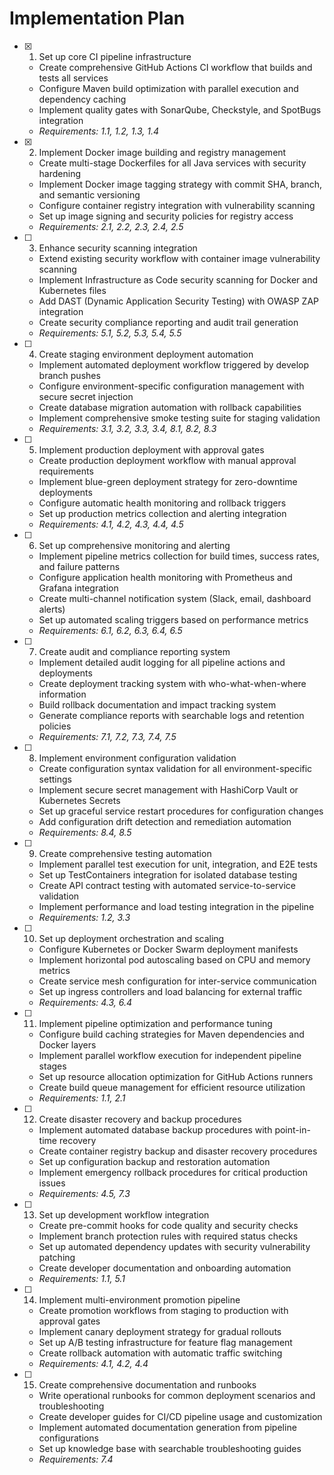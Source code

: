 # Implementation Plan

- [x] 1. Set up core CI pipeline infrastructure
  - Create comprehensive GitHub Actions CI workflow that builds and tests all services
  - Configure Maven build optimization with parallel execution and dependency caching
  - Implement quality gates with SonarQube, Checkstyle, and SpotBugs integration
  - _Requirements: 1.1, 1.2, 1.3, 1.4_

- [x] 2. Implement Docker image building and registry management
  - Create multi-stage Dockerfiles for all Java services with security hardening
  - Implement Docker image tagging strategy with commit SHA, branch, and semantic versioning
  - Configure container registry integration with vulnerability scanning
  - Set up image signing and security policies for registry access
  - _Requirements: 2.1, 2.2, 2.3, 2.4, 2.5_

- [ ] 3. Enhance security scanning integration
  - Extend existing security workflow with container image vulnerability scanning
  - Implement Infrastructure as Code security scanning for Docker and Kubernetes files
  - Add DAST (Dynamic Application Security Testing) with OWASP ZAP integration
  - Create security compliance reporting and audit trail generation
  - _Requirements: 5.1, 5.2, 5.3, 5.4, 5.5_

- [ ] 4. Create staging environment deployment automation
  - Implement automated deployment workflow triggered by develop branch pushes
  - Configure environment-specific configuration management with secure secret injection
  - Create database migration automation with rollback capabilities
  - Implement comprehensive smoke testing suite for staging validation
  - _Requirements: 3.1, 3.2, 3.3, 3.4, 8.1, 8.2, 8.3_

- [ ] 5. Implement production deployment with approval gates
  - Create production deployment workflow with manual approval requirements
  - Implement blue-green deployment strategy for zero-downtime deployments
  - Configure automatic health monitoring and rollback triggers
  - Set up production metrics collection and alerting integration
  - _Requirements: 4.1, 4.2, 4.3, 4.4, 4.5_

- [ ] 6. Set up comprehensive monitoring and alerting
  - Implement pipeline metrics collection for build times, success rates, and failure patterns
  - Configure application health monitoring with Prometheus and Grafana integration
  - Create multi-channel notification system (Slack, email, dashboard alerts)
  - Set up automated scaling triggers based on performance metrics
  - _Requirements: 6.1, 6.2, 6.3, 6.4, 6.5_

- [ ] 7. Create audit and compliance reporting system
  - Implement detailed audit logging for all pipeline actions and deployments
  - Create deployment tracking system with who-what-when-where information
  - Build rollback documentation and impact tracking system
  - Generate compliance reports with searchable logs and retention policies
  - _Requirements: 7.1, 7.2, 7.3, 7.4, 7.5_

- [ ] 8. Implement environment configuration validation
  - Create configuration syntax validation for all environment-specific settings
  - Implement secure secret management with HashiCorp Vault or Kubernetes Secrets
  - Set up graceful service restart procedures for configuration changes
  - Add configuration drift detection and remediation automation
  - _Requirements: 8.4, 8.5_

- [ ] 9. Create comprehensive testing automation
  - Implement parallel test execution for unit, integration, and E2E tests
  - Set up TestContainers integration for isolated database testing
  - Create API contract testing with automated service-to-service validation
  - Implement performance and load testing integration in the pipeline
  - _Requirements: 1.2, 3.3_

- [ ] 10. Set up deployment orchestration and scaling
  - Configure Kubernetes or Docker Swarm deployment manifests
  - Implement horizontal pod autoscaling based on CPU and memory metrics
  - Create service mesh configuration for inter-service communication
  - Set up ingress controllers and load balancing for external traffic
  - _Requirements: 4.3, 6.4_

- [ ] 11. Implement pipeline optimization and performance tuning
  - Configure build caching strategies for Maven dependencies and Docker layers
  - Implement parallel workflow execution for independent pipeline stages
  - Set up resource allocation optimization for GitHub Actions runners
  - Create build queue management for efficient resource utilization
  - _Requirements: 1.1, 2.1_

- [ ] 12. Create disaster recovery and backup procedures
  - Implement automated database backup procedures with point-in-time recovery
  - Create container registry backup and disaster recovery procedures
  - Set up configuration backup and restoration automation
  - Implement emergency rollback procedures for critical production issues
  - _Requirements: 4.5, 7.3_

- [ ] 13. Set up development workflow integration
  - Create pre-commit hooks for code quality and security checks
  - Implement branch protection rules with required status checks
  - Set up automated dependency updates with security vulnerability patching
  - Create developer documentation and onboarding automation
  - _Requirements: 1.1, 5.1_

- [ ] 14. Implement multi-environment promotion pipeline
  - Create promotion workflows from staging to production with approval gates
  - Implement canary deployment strategy for gradual rollouts
  - Set up A/B testing infrastructure for feature flag management
  - Create rollback automation with automatic traffic switching
  - _Requirements: 4.1, 4.2, 4.4_

- [ ] 15. Create comprehensive documentation and runbooks
  - Write operational runbooks for common deployment scenarios and troubleshooting
  - Create developer guides for CI/CD pipeline usage and customization
  - Implement automated documentation generation from pipeline configurations
  - Set up knowledge base with searchable troubleshooting guides
  - _Requirements: 7.4_